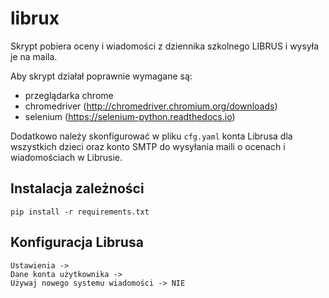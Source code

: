 # librux
Skrypt pobiera oceny i wiadomości z dziennika szkolnego LIBRUS i wysyła je na maila.

Aby skrypt działał poprawnie wymagane są:
- przeglądarka chrome
- chromedriver (http://chromedriver.chromium.org/downloads)
- selenium (https://selenium-python.readthedocs.io)

Dodatkowo należy skonfigurować w pliku `cfg.yaml` konta Librusa dla wszystkich dzieci oraz konto SMTP do wysyłania maili o ocenach i wiadomościach w Librusie. 

## Instalacja zależności
```pip install -r requirements.txt```

## Konfiguracja Librusa
```
Ustawienia ->
Dane konta użytkownika ->
Używaj nowego systemu wiadomości -> NIE
```
